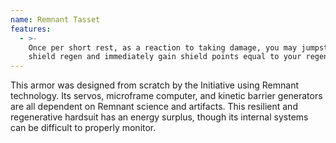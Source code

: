 ```yaml
---
name: Remnant Tasset
features:
  - >-
    Once per short rest, as a reaction to taking damage, you may jumpstart your
    shield regen and immediately gain shield points equal to your regen amount.
---
```

This armor was designed from scratch by the Initiative using Remnant technology. Its servos, 
microframe computer, and kinetic barrier generators are all dependent on Remnant science and 
artifacts. This resilient and regenerative hardsuit has an energy surplus, though its internal 
systems can be difficult to properly monitor.